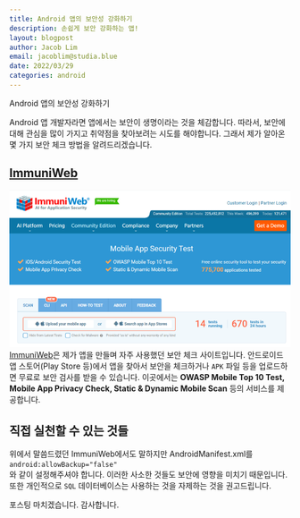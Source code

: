 ```yaml
---
title: Android 앱의 보안성 강화하기
description: 손쉽게 보안 강화하는 앱!
layout: blogpost
author: Jacob Lim
email: jacoblim@studia.blue
date: 2022/03/29
categories: android
---
```


Android 앱의 보안성 강화하기

Android 앱 개발자라면 앱에서는 보안이 생명이라는 것을 체감합니다. 따라서, 보안에 대해 관심을 많이 가지고 취약점을 찾아보려는 시도를 해야합니다. 그래서 제가 알아온 몇 가지 보안 체크 방법을 알려드리겠습니다.

## [ImmuniWeb](https://www.immuniweb.com/mobile/)
![ImmuniWeb](/assets/img/immuniweb.png)  
[ImmuniWeb](https://www.immuniweb.com/mobile/)은 제가 앱을 만들며 자주 사용했던 보안 체크 사이트입니다. 안드로이드 앱 스토어(Play Store 등)에서 앱을 찾아서 보안을 체크하거나 `APK` 파일 등을 업로드하면 무료로 보안 검사를 받을 수 있습니다. 이곳에서는 **OWASP Mobile Top 10 Test, Mobile App Privacy Check, Static & Dynamic Mobile Scan** 등의 서비스를 제공합니다.

## 직접 실천할 수 있는 것들
위에서 말씀드렸던 ImmuniWeb에서도 말하지만 AndroidManifest.xml를 ```android:allowBackup="false"```  
와 같이 설정해주셔야 합니다. 이러한 사소한 것들도 보안에 영향을 미치기 때문입니다. 또한 개인적으로 `SQL` 데이터베이스는 사용하는 것을 자제하는 것을 권고드립니다.

포스팅 마치겠습니다. 감사합니다.